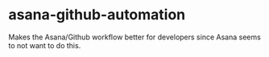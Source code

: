 # asana-github-automation
Makes the Asana/Github workflow better for developers since Asana seems to not want to do this.
